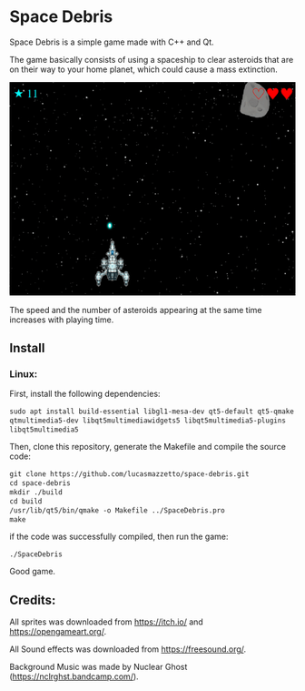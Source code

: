 # Space Debris

Space Debris is a simple game made with C++ and Qt.

The game basically consists of using a spaceship to clear asteroids that are on their way to your home planet, which could cause a mass extinction.

![Alt text](https://github.com/lucasmazz/space-debris/blob/master/images/space-debris.gif?raw=true)

The speed and the number of asteroids appearing at the same time increases with playing time. 

## Install

### Linux:

First, install the following dependencies:

```
sudo apt install build-essential libgl1-mesa-dev qt5-default qt5-qmake qtmultimedia5-dev libqt5multimediawidgets5 libqt5multimedia5-plugins libqt5multimedia5
```

Then, clone this repository, generate the Makefile and compile the source code: 

```
git clone https://github.com/lucasmazzetto/space-debris.git
cd space-debris
mkdir ./build
cd build
/usr/lib/qt5/bin/qmake -o Makefile ../SpaceDebris.pro
make
```

if the code was successfully compiled, then run the game:

```
./SpaceDebris
```

Good game.

## Credits:

All sprites was downloaded from https://itch.io/ and https://opengameart.org/.

All Sound effects was downloaded from https://freesound.org/.

Background Music was made by Nuclear Ghost (https://nclrghst.bandcamp.com/).
